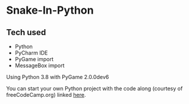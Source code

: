 # Snake-In-Python

## Tech used
* Python
* PyCharm IDE
* PyGame import
* MessageBox import

Using Python 3.8 with PyGame 2.0.0dev6  

You can start your own Python project with the code along (courtesy of freeCodeCamp.org) linked [here](https://www.youtube.com/watch?v=XGf2GcyHPhc).
